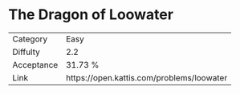 # The Dragon of Loowater

<table>
    <tr>
        <td>Category</td>
        <td>Easy</td>
    </tr>
    <tr>
        <td>Diffulty</td>
        <td>2.2</td>
    </tr>
    <tr>
        <td>Acceptance</td>
        <td>31.73 %</td>
    </tr>
    <tr>
        <td>Link</td>
        <td>https://open.kattis.com/problems/loowater</td>
    </tr>
</table>